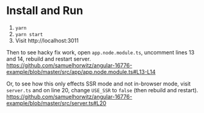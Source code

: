 # Install and Run

1. `yarn`
2. `yarn start`
3. Visit http://localhost:3011

Then to see hacky fix work, open `app.node.module.ts`, uncomment lines 13 and 14, rebuild and restart server. https://github.com/samuelhorwitz/angular-16776-example/blob/master/src/app/app.node.module.ts#L13-L14

Or, to see how this only effects SSR mode and not in-browser mode, visit `server.ts` and on line 20, change `USE_SSR` to `false` (then rebuild and restart). https://github.com/samuelhorwitz/angular-16776-example/blob/master/src/server.ts#L20
